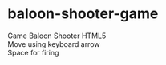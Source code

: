# baloon-shooter-game
Game Baloon Shooter HTML5<br>
Move using keyboard arrow<br>
Space for firing<br>
<a href="https://ibb.co/mJ4Sbfw"> </a>
